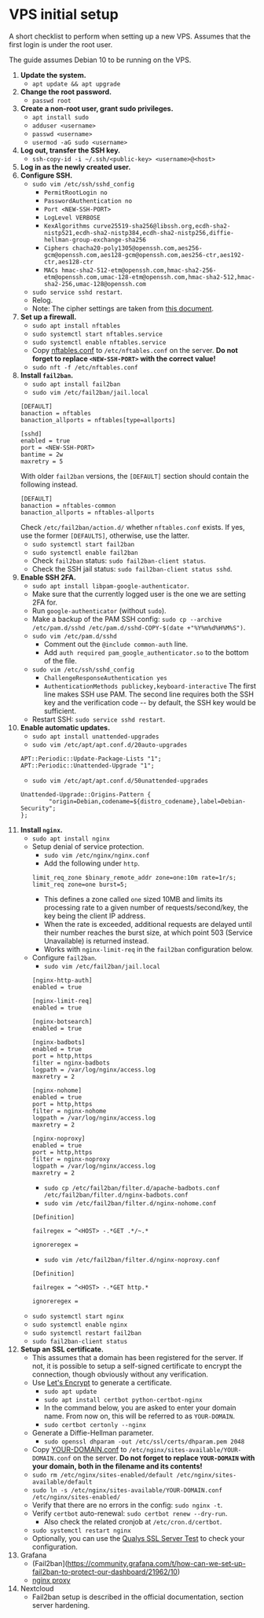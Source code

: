 # VPS initial setup
A short checklist to perform when setting up a new VPS. Assumes that the first login is under the root user.

The guide assumes Debian 10 to be running on the VPS.

1. **Update the system.**
    * `apt update && apt upgrade`
2. **Change the root password.**
    * `passwd root`
3. **Create a non-root user, grant sudo privileges.**
    * `apt install sudo`
    * `adduser <username>`
    * `passwd <username>`
    * `usermod -aG sudo <username>`
4. **Log out, transfer the SSH key.**
    * `ssh-copy-id -i ~/.ssh/<public-key> <username>@<host>`
5. **Log in as the newly created user.**
6. **Configure SSH.**
    * `sudo vim /etc/ssh/sshd_config`
        * `PermitRootLogin no`
        * `PasswordAuthentication no`
        * `Port <NEW-SSH-PORT>`
        * `LogLevel VERBOSE`
        * `KexAlgorithms curve25519-sha256@libssh.org,ecdh-sha2-nistp521,ecdh-sha2-nistp384,ecdh-sha2-nistp256,diffie-hellman-group-exchange-sha256`
        * `Ciphers chacha20-poly1305@openssh.com,aes256-gcm@openssh.com,aes128-gcm@openssh.com,aes256-ctr,aes192-ctr,aes128-ctr`
        * `MACs hmac-sha2-512-etm@openssh.com,hmac-sha2-256-etm@openssh.com,umac-128-etm@openssh.com,hmac-sha2-512,hmac-sha2-256,umac-128@openssh.com`
    * `sudo service sshd restart`.
    * Relog.
    * Note: The cipher settings are taken from [this document](https://infosec.mozilla.org/guidelines/openssh#Modern_.28OpenSSH_6.7.2B.29).
7. **Set up a firewall.**
    * `sudo apt install nftables`
    * `sudo systemctl start nftables.service`
    * `sudo systemctl enable nftables.service`
    * Copy [nftables.conf](nftables.conf) to `/etc/nftables.conf` on the server. **Do not forget to replace `<NEW-SSH-PORT>` with the correct value!**
    * `sudo nft -f /etc/nftables.conf`
8. **Install `fail2ban`.**
    * `sudo apt install fail2ban`
    * `sudo vim /etc/fail2ban/jail.local`
    ```
    [DEFAULT]
    banaction = nftables
    banaction_allports = nftables[type=allports]

    [sshd]
    enabled = true
    port = <NEW-SSH-PORT>
    bantime = 2w
    maxretry = 5
    ```
    With older `fail2ban` versions, the `[DEFAULT]` section should contain the following instead.
    ```
    [DEFAULT]
    banaction = nftables-common
    banaction_allports = nftables-allports
    ```
    Check `/etc/fail2ban/action.d/` whether `nftables.conf` exists. If yes, use the former `[DEFAULTS]`, otherwise, use the latter.
    * `sudo systemctl start fail2ban`
    * `sudo systemctl enable fail2ban`
    * Check `fail2ban` status: `sudo fail2ban-client status`.
    * Check the SSH jail status: `sudo fail2ban-client status sshd`.
9. **Enable SSH 2FA.**
    * `sudo apt install libpam-google-authenticator`.
    * Make sure that the currently logged user is the one we are setting 2FA for.
    * Run `google-authenticator` (without `sudo`).
    * Make a backup of the PAM SSH config: `sudo cp --archive /etc/pam.d/sshd /etc/pam.d/sshd-COPY-$(date +"%Y%m%d%H%M%S")`.
    * `sudo vim /etc/pam.d/sshd`
        * Comment out the `@include common-auth` line.
        * Add `auth required pam_google_authenticator.so` to the bottom of the file.
    * `sudo vim /etc/ssh/sshd_config`
        * `ChallengeResponseAuthentication yes`
        * `AuthenticationMethods publickey,keyboard-interactive`
        The first line makes SSH use PAM. The second line requires both the SSH key and the verification code -- by default, the SSH key would be sufficient.
    * Restart SSH: `sudo service sshd restart`.
10. **Enable automatic updates.**
    * `sudo apt install unattended-upgrades`
    * `sudo vim /etc/apt/apt.conf.d/20auto-upgrades`
    ```
    APT::Periodic::Update-Package-Lists "1";
    APT::Periodic::Unattended-Upgrade "1";
    ```
    * `sudo vim /etc/apt/apt.conf.d/50unattended-upgrades`
    ```
    Unattended-Upgrade::Origins-Pattern {
            "origin=Debian,codename=${distro_codename},label=Debian-Security";
    };
    ```
11. **Install `nginx`.**
    * `sudo apt install nginx`
    * Setup denial of service protection.
        * `sudo vim /etc/nginx/nginx.conf`
        * Add the following under `http`.
        ```
        limit_req_zone $binary_remote_addr zone=one:10m rate=1r/s;
        limit_req zone=one burst=5;
        ```
        * This defines a zone called `one` sized 10MB and limits its processing rate to a given number of requests/second/key, the key being the client IP address.
        * When the rate is exceeded, additional requests are delayed until their number reaches the burst size, at which point 503 (Service Unavailable) is returned instead.
        * Works with `nginx-limit-req` in the `fail2ban` configuration below.
    * Configure `fail2ban`.
        * `sudo vim /etc/fail2ban/jail.local`
        ```
        [nginx-http-auth]
        enabled = true

        [nginx-limit-req]
        enabled = true

        [nginx-botsearch]
        enabled = true

        [nginx-badbots]
        enabled = true
        port = http,https
        filter = nginx-badbots
        logpath = /var/log/nginx/access.log
        maxretry = 2

        [nginx-nohome]
        enabled = true
        port = http,https
        filter = nginx-nohome
        logpath = /var/log/nginx/access.log
        maxretry = 2

        [nginx-noproxy]
        enabled = true
        port = http,https
        filter = nginx-noproxy
        logpath = /var/log/nginx/access.log
        maxretry = 2
        ```
        * `sudo cp /etc/fail2ban/filter.d/apache-badbots.conf /etc/fail2ban/filter.d/nginx-badbots.conf`
        * `sudo vim /etc/fail2ban/filter.d/nginx-nohome.conf`
        ```
        [Definition]

        failregex = ^<HOST> -.*GET .*/~.*

        ignoreregex =
        ```
        * `sudo vim /etc/fail2ban/filter.d/nginx-noproxy.conf`
        ```
        [Definition]

        failregex = ^<HOST> -.*GET http.*

        ignoreregex =
        ```
    * `sudo systemctl start nginx`
    * `sudo systemctl enable nginx`
    * `sudo systemctl restart fail2ban`
    * `sudo fail2ban-client status`
12. **Setup an SSL certificate.**
    * This assumes that a domain has been registered for the server. If not, it is possible to setup a self-signed certificate to encrypt the connection, though obviously without any verification.
    * Use [Let's Encrypt](https://letsencrypt.org/) to generate a certificate.
        * `sudo apt update`
        * `sudo apt install certbot python-certbot-nginx`
        * In the command below, you are asked to enter your domain name. From now on, this will be referred to as `YOUR-DOMAIN`.
        * `sudo certbot certonly --nginx`
    * Generate a Diffie-Hellman parameter.
        * `sudo openssl dhparam -out /etc/ssl/certs/dhparam.pem 2048`
    * Copy [YOUR-DOMAIN.conf](YOUR-DOMAIN.conf) to `/etc/nginx/sites-available/YOUR-DOMAIN.conf` on the server. **Do not forget to replace `YOUR-DOMAIN` with your domain, both in the filename and its contents!**
    * `sudo rm /etc/nginx/sites-enabled/default /etc/nginx/sites-available/default`
    * `sudo ln -s /etc/nginx/sites-available/YOUR-DOMAIN.conf /etc/nginx/sites-enabled/`
    * Verify that there are no errors in the config: `sudo nginx -t`.
    * Verify `certbot` auto-renewal: `sudo certbot renew --dry-run`.
        * Also check the related cronjob at `/etc/cron.d/certbot`.
    * `sudo systemctl restart nginx`
    * Optionally, you can use the [Qualys SSL Server Test](https://www.ssllabs.com/ssltest/) to check your configuration.
13. Grafana
    * (Fail2ban](https://community.grafana.com/t/how-can-we-set-up-fail2ban-to-protect-our-dashboard/21962/10)
    * [nginx proxy](https://serverfault.com/questions/684709/how-to-proxy-grafana-with-nginx)
14. Nextcloud
    * Fail2ban setup is described in the official documentation, section server hardening.

